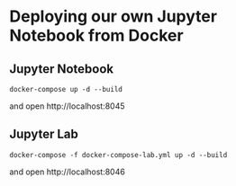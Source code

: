 # Deploying our own Jupyter Notebook from Docker


## Jupyter Notebook 
```
docker-compose up -d --build
```
and open http://localhost:8045

## Jupyter Lab 
```
docker-compose -f docker-compose-lab.yml up -d --build
```
and open http://localhost:8046